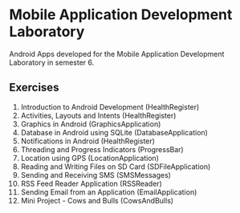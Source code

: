 # Mobile Application Development Laboratory
Android Apps developed for the Mobile Application Development Laboratory in semester 6.
## Exercises
1. Introduction to Android Development (HealthRegister) <br>
2. Activities, Layouts and Intents (HealthRegister) <br>
3. Graphics in Android (GraphicsApplication) <br>
4. Database in Android using SQLite (DatabaseApplication) <br>
5. Notifications in Android (HealthRegister) <br>
6. Threading and Progress Indicators (ProgressBar) <br>
7. Location using GPS (LocationApplication) <br>
8. Reading and Writing Files on SD Card (SDFileApplication) <br>
9. Sending and Receiving SMS (SMSMessages) <br>
10. RSS Feed Reader Application (RSSReader) <br>
11. Sending Email from an Application (EmailApplication) <br>
12. Mini Project - Cows and Bulls (CowsAndBulls) <br>
